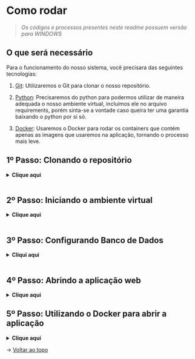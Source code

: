 # Como rodar
> _Os códigos e processos presentes neste readme possuem versão para WINDOWS_
## O que será necessário

Para o funcionamento do nosso sistema, você precisara das seguintes tecnologias:

1. [Git](https://git-scm.com/downloads): Utilizaremos o Git para clonar o nosso repositório.

2. [Python](https://www.python.org/downloads/): Precisaremos do python para podermos utilizar de maneira adequada o nosso ambiente virtual, incluímos ele no arquivo requirements, porém sinta-se a vontade caso queira ter uma garantia baixando o python por si só.

3. [Docker](https://docs.docker.com/get-docker/): Usaremos o Docker para rodar os containers que contém apenas as imagens que usaremos na aplicação, tornando o processo mais leve.


## 1º Passo: Clonando o repositório

<details>
  <summary><b>Clique aqui</b></summary>

  Para clonar o projeto e utilizá-lo em seu computador, siga os seguintes passos:
  
  1. Crie uma pasta onde deseja armazenar nosso projeto, e então abra-a e clique na url da pasta, ou então utilize o atalho `Ctrl+L` para selecionar a url, como demonstrado no exemplo abaixo 👇<br> <img src="https://cdn.discordapp.com/attachments/1217604924402303037/1227225379429810258/imagem_2024-04-09_085515681.png?ex=6627a1b3&is=66152cb3&hm=28b47e4a797002509bbf01d3ee8777bf3f4ce11a03a77eeadab62122c38f1b24&">
  
  > _Obs.: Caso você esteja no LINUX, a parte de escrever "cmd" não irá funcionar, então clique com o botão direito na pasta que você criou e selecione a opção "Abrir no terminal"_

  Um prompt de comando irá se abrir, e então execute o comando abaixo:
  
  ```
  git clone https://github.com/CyberScrums/Projeto-Smart-Farming.git
  ``` 

</details>
<br>

## 2º Passo: Iniciando o ambiente virtual

<details>
  <summary><b>Clique aqui</b></summary>

  1. Após a clonagem, clique com o botão direito na pasta e selecione a opção de abrir com o Terminal, e insira os seguintes comandos :

  ```
  python -m venv venv
  venv\Scripts\activate
  pip install -r requirements.txt (lembre-se de dar primeiro "cd Projeto-Smart-Farm" e em seguida dar "cd src" para entrar na pasta e dar o comando)
  ```

  > _Caso você esteja em LINUX, digite os comandos desta maneira:_<br>
  `python3 -m venv venv`<br>
  `source venv/bin/activate`<br>
  `pip install -r requirements.txt` (lembre-se de dar "cd src" para entrar na pasta e dar o comando)

</details>
<br>

## 3º Passo: Configurando Banco de Dados

<details>
  <summary><b>Cliqui aqui</b></summary>

  1. Antes de inicializar a aplicação verifique se as credênciais de acesso, disponíveis dentro da pasta "src", estão de acordo com as definições da sua instância MySQL.

  2. Acesse o arquivo ".env" e altere o campo "DB_PASSWORD="senha" para a senha definida, assim como no exemplo abaixo:
  ```
  DB-HOST="localhost" #HOST = IP, NO CASO LOCALHOST
  DB_USER="usuário" #NOME DO USUÁRIO PADRÃO DO MYSQL (Não pode ser root)
  DB_PASSWORD="senha" #ALTERAR PARA A SUA SENHA DO MYSQL
  DB_NAME="dadosestufa" #MANTER O NOME DO DATABASE
  ```

  3. Caso algum problema ocorra durante a inicialização do flask, ou as seguintes dependências não sejam reconhecidas "Flask-MySQLdb" e/ou "python-dotenv", instale das seguintes formas:
  
  ```
  python3 -m pip install Flask-MySQLdb==2.0.0
  ```
  
  ```
  python3 -m pip install python-dotenv==1.0.1
  ```
  
  </details>
  <br>

## 4º Passo: Abrindo a aplicação web

<details>
  <summary><b>Clique aqui</b></summary>

  1. Ainda dentro do ambiente virtual e dentro da pasta src, execute o seguinte comando:
  ```
  flask run
  ```

  2. Por fim, entre no link que aparecerá no cmd copiando e colando ele no seu navegador de preferência, ou então simplesmente clique aqui: <a href="http://127.0.0.1:5000">http://127.0.0.1:5000</a>

  3. Após finalizar o uso do nosso site, para sair do ambiente virtual, no terminal, execute o atalho `Ctrl+C` para finalizar o serviço do Flask, e então execute o seguinte comando:
  ```
  deactivate
  ```

</details>

## 5º Passo: Utilizando o Docker para abrir a aplicação

<details>
  <summary><b>Clique aqui</b></summary>

  1. Acesse no terminal o diretório onde se encontra os arquivos Dockerfile e Dockercompose (diretório SRC)

  2. Digite o comando para iniciar o container-docker
   ```
   docker-compose up
   ```
   Nesse ponto, um link aparecerá no terminal, você deve copiar e colar esse link no seu navegador

  3. Após usar a aplicação basta fechar o container-docker digitando o seguinte comando no terminal
   ```
   docker-compose down
   ```

</details>

→ [Voltar ao topo](#topo)
